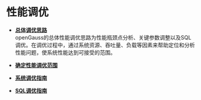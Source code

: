 # 性能调优<a name="ZH-CN_TOPIC_0245374517"></a>

-   **[总体调优思路](总体调优思路.md)**  
openGauss的总体性能调优思路为性能瓶颈点分析、关键参数调整以及SQL调优。在调优过程中，通过系统资源、吞吐量、负载等因素来帮助定位和分析性能问题，使系统性能达到可接受的范围。
-   **[确定性能调优范围](确定性能调优范围.md)**  

-   **[系统调优指南](系统调优指南.md)**  

-   **[SQL调优指南](SQL调优指南.md)**  


